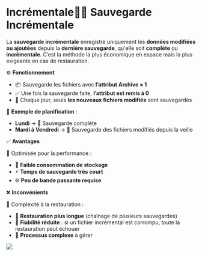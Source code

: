 # Incrémentale💽🧮 **Sauvegarde Incrémentale**

La **sauvegarde incrémentale** enregistre uniquement les **données modifiées ou ajoutées** depuis la **dernière sauvegarde**, qu'elle soit **complète** ou **incrémentale**. C’est la méthode la plus économique en espace mais la plus exigeante en cas de restauration.



⚙️ **Fonctionnement**

- 📦 Sauvegarde les fichiers avec **l’attribut Archive = 1**
- ✅ Une fois la sauvegarde faite, **l’attribut est remis à 0**
- 🔁 Chaque jour, seuls **les nouveaux fichiers modifiés** sont sauvegardés

📅 **Exemple de planification** :

- **Lundi** → 💾 Sauvegarde complète
- **Mardi à Vendredi** → 📁 Sauvegarde des fichiers modifiés depuis la veille



✅ **Avantages**

🌱 Optimisée pour la performance :

- 💾 **Faible consommation de stockage**
- ⚡ **Temps de sauvegarde très court**
- 🌐 **Peu de bande passante requise**



❌ **Inconvénients**

🧩 Complexité à la restauration :

- 🐢 **Restauration plus longue** (chaînage de plusieurs sauvegardes)
- 🧷 **Fiabilité réduite** : si un fichier incrémental est corrompu, toute la restauration peut échouer
- 🧠 **Processus complexe** à gérer

![](../../../media/Cours-Sauvegarde-et-Restauration-Incrémentale-image1.png)

